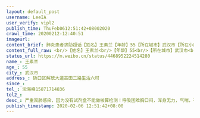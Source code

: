 ```yaml
---
layout: default_post
username: LeeIA
user_verify: vipl2
publish_time: ThuFeb0612:51:42+08002020
crawl_time: 20200212-12:40:51
imageurl: 
content_brief: 肺炎患者求助超话【姓名】王素兰【年龄】55【所在城市】武汉市【所在小区、社区】硚口区解放大道古田二路生活六村【患病时间】【联系方式】沈海峰 15871714836【病情描述】严重双肺感染，因为没有试剂盒不能做核算检测！呼吸困难胸口闷，浑身无力，气喘，有医生开的诊断书，有CT检查报告， ...全文
content_full_raw: <br/>【姓名】王素兰<br/>【年龄】55<br/>【所在城市】武汉市<br/>【所在小区、社区】硚口区解放大道古田二路生活六村<br/>【患病时间】<br/>【联系方式】沈海峰15871714836<br/><br/>【病情描述】严重双肺感染，因为没有试剂盒不能做核算检测！呼吸困难胸口闷，浑身无力，气喘，有医生开的诊断书，有CT检查报告，和血常规检查结果<br/>，因为母亲病情严重已经好几天没有回家了！兄弟两个轮流照顾老人，哥哥也已被感染，万般无奈之下，向政府以及各位好心人求助，救救老人家<br/>紧急求助，希望能获得床位，急！！！！
status_url: https://m.weibo.cn/status/4468952224514280
name_: 王素兰
age_: 55
city_: 武汉市
address_: 硚口区解放大道古田二路生活六村
since_: 
tel_: 沈海峰15871714836
tel2_: 
desc_: 严重双肺感染，因为没有试剂盒不能做核算检测！呼吸困难胸口闷，浑身无力，气喘，有医生开的诊断书，有CT检查报告，和血常规检查结果，因为母亲病情严重已经好几天没有回家了！兄弟两个轮流照顾老人，哥哥也已被感染，万般无奈之下，向政府以及各位好心人求助，救救老人家紧急求助，希望能获得床位，急！！！！
publish_timestamp: 2020-02-06 12:51:42+08:00
---
```

